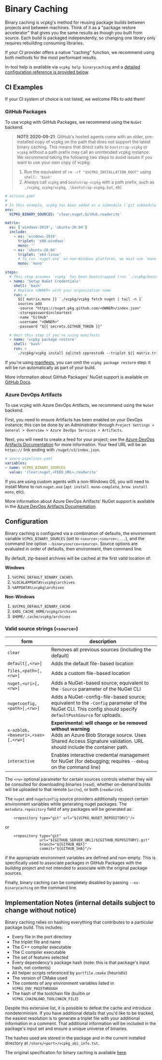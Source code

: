 # Binary Caching

Binary caching is vcpkg's method for reusing package builds between projects and between machines. Think of it as a "package restore accelerator" that gives you the same results as though you built from source. Each build is packaged independently, so changing one library only requires rebuilding consuming libraries.

If your CI provider offers a native "caching" function, we recommend using both methods for the most performant results.

In-tool help is available via `vcpkg help binarycaching` and a [detailed configuration reference is provided below](#Configuration).

## CI Examples

If your CI system of choice is not listed, we welcome PRs to add them!

### GitHub Packages

To use vcpkg with GitHub Packages, we recommend using the `NuGet` backend.

>**NOTE 2020-09-21**: GitHub's hosted agents come with an older, pre-installed copy of vcpkg on the path that does not support the latest binary caching. This means that direct calls to `bootstrap-vcpkg` or `vcpkg` without a path prefix may call an unintended vcpkg instance. We recommend taking the following two steps to avoid issues if you want to use your own copy of vcpkg:
> 1. Run the equivalent of `rm -rf "$VCPKG_INSTALLATION_ROOT"` using `shell: 'bash'`
> 2. Always call `vcpkg` and `bootstrap-vcpkg` with a path prefix, such as `./vcpkg`, `vcpkg/vcpkg`, `.\bootstrap-vcpkg.bat`, etc

```yaml
# actions.yaml
#
# In this example, vcpkg has been added as a submodule (`git submodule add https://github.com/Microsoft/vcpkg`).
env:
  VCPKG_BINARY_SOURCES: 'clear;nuget,GitHub,readwrite'

matrix:
  os: ['windows-2019', 'ubuntu-20.04']
  include:
    - os: 'windows-2019'
      triplet: 'x86-windows'
      mono: ''
    - os: 'ubuntu-20.04'
      triplet: 'x64-linux'
      # To run `nuget.exe` on non-Windows platforms, we must use `mono`.
      mono: 'mono'

steps:
  # This step assumes `vcpkg` has been bootstrapped (run `./vcpkg/bootstrap-vcpkg`)
  - name: 'Setup NuGet Credentials'
    shell: 'bash'
    # Replace <OWNER> with your organization name
    run: >
      ${{ matrix.mono }} `./vcpkg/vcpkg fetch nuget | tail -n 1`
      sources add
      -source "https://nuget.pkg.github.com/<OWNER>/index.json"
      -storepasswordincleartext
      -name "GitHub"
      -username "<OWNER>"
      -password "${{ secrets.GITHUB_TOKEN }}"

  # Omit this step if you're using manifests
  - name: 'vcpkg package restore'
    shell: 'bash'
    run: >
      ./vcpkg/vcpkg install sqlite3 cpprestsdk --triplet ${{ matrix.triplet }}
```

If you're using [manifests](../specifications/manifests.md), you can omit the `vcpkg package restore` step: it will be run automatically as part of your build.

More information about GitHub Packages' NuGet support is available on [GitHub Docs][github-nuget].

[github-nuget]: https://docs.github.com/en/packages/using-github-packages-with-your-projects-ecosystem/configuring-dotnet-cli-for-use-with-github-packages

### Azure DevOps Artifacts

To use vcpkg with Azure DevOps Artifacts, we recommend using the `NuGet` backend.

First, you need to ensure Artifacts has been enabled on your DevOps instance; this can be done by an Administrator through `Project Settings > General > Overview > Azure DevOps Services > Artifacts`.

Next, you will need to create a feed for your project; see the [Azure DevOps Artifacts Documentation][devops-nuget] for more information. Your feed URL will be an `https://` link ending with `/nuget/v3/index.json`.

```yaml
# azure-pipelines.yaml
variables:
- name: VCPKG_BINARY_SOURCES
  value: 'clear;nuget,<FEED_URL>,readwrite'
```

If you are using custom agents with a non-Windows OS, you will need to install Mono to run `nuget.exe` (`apt install mono-complete`, `brew install mono`, etc).

More information about Azure DevOps Artifacts' NuGet support is available in the [Azure DevOps Artifacts Documentation][devops-nuget].

[devops-nuget]: https://docs.microsoft.com/en-us/azure/devops/artifacts/get-started-nuget?view=azure-devops

## Configuration

Binary caching is configured via a combination of defaults, the environment variable `VCPKG_BINARY_SOURCES` (set to `<source>;<source>;...`), and the command line option `--binarysource=<source>`. Source options are evaluated in order of defaults, then environment, then command line.

By default, zip-based archives will be cached at the first valid location of:

**Windows**
1. `%VCPKG_DEFAULT_BINARY_CACHE%`
2. `%LOCALAPPDATA%\vcpkg\archives`
3. `%APPDATA%\vcpkg\archives`

**Non-Windows**
1. `$VCPKG_DEFAULT_BINARY_CACHE`
2. `$XDG_CACHE_HOME/vcpkg/archives`
3. `$HOME/.cache/vcpkg/archives`

### Valid source strings (`<source>`)

| form                        | description
|-----------------------------|---------------
| `clear`                     | Removes all previous sources (including the default)
| `default[,<rw>]`            | Adds the default file-based location
| `files,<path>[,<rw>]`       | Adds a custom file-based location
| `nuget,<uri>[,<rw>]`        | Adds a NuGet-based source; equivalent to the `-Source` parameter of the NuGet CLI
| `nugetconfig,<path>[,<rw>]` | Adds a NuGet-config-file-based source; equivalent to the `-Config` parameter of the NuGet CLI. This config should specify `defaultPushSource` for uploads.
| `x-azblob,<baseuri>,<sas>[,<rw>]`    | **Experimental: will change or be removed without warning**<br> Adds an Azure Blob Storage source. Uses Shared Access Signature validation. URL should include the container path.
| `interactive`               | Enables interactive credential management for NuGet (for debugging; requires `--debug` on the command line)

The `<rw>` optional parameter for certain sources controls whether they will be consulted for
downloading binaries (`read`), whether on-demand builds will be uploaded to that remote (`write`), or both (`readwrite`).

The `nuget` and `nugetconfig` source providers additionally respect certain environment variables while generating nuget packages. The `metadata.repository` field of any packages will be generated as:
```
    <repository type="git" url="${VCPKG_NUGET_REPOSITORY}"/>
```
or
```
    <repository type="git"
                url="${GITHUB_SERVER_URL}/${GITHUB_REPOSITORY}.git"
                branch="${GITHUB_REF}"
                commit="${GITHUB_SHA}"/>
```
if the appropriate environment variables are defined and non-empty. This is specifically used to associate packages in GitHub Packages with the _building_ project and not intended to associate with the original package sources.

Finally, binary caching can be completely disabled by passing `--no-binarycaching` on the command line.

## Implementation Notes (internal details subject to change without notice)

Binary caching relies on hashing everything that contributes to a particular package build. This includes:

- Every file in the port directory
- The triplet file and name
- The C++ compiler executable
- The C compiler executable
- The set of features selected
- Every dependency's package hash (note: this is that package's input hash, not contents)
- All helper scripts referenced by `portfile.cmake` (heuristic)
- The version of CMake used
- The contents of any environment variables listed in `VCPKG_ENV_PASSTHROUGH`
- The hash of the toolchain file (builtin or `VCPKG_CHAINLOAD_TOOLCHAIN_FILE`)

Despite this extensive list, it is possible to defeat the cache and introduce nondeterminism. If you have additional details that you'd like to be tracked, the easiest resolution is to generate a triplet file with your additional information in a comment. That additional information will be included in the package's input set and ensure a unique universe of binaries.

The hashes used are stored in the package and in the current installed directory at `/share/<port>/vcpkg_abi_info.txt`.

The original specification for binary caching is available [here](../specifications/binarycaching.md).
